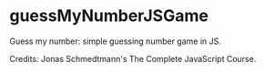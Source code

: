 # guessMyNumberJSGame
Guess my number: simple guessing number game in JS.

Credits: Jonas Schmedtmann's The Complete JavaScript Course.
